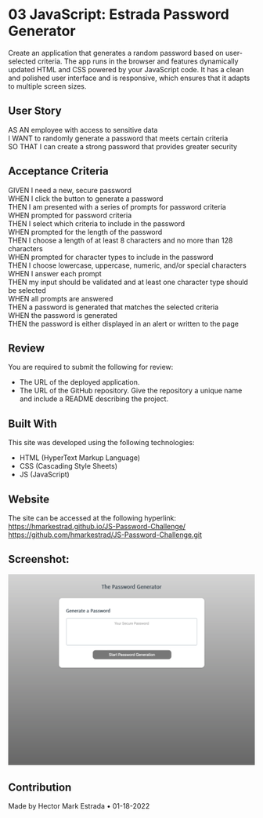 # 03 JavaScript: Estrada Password Generator  
Create an application that generates a random password based on user-selected criteria. The app runs in the browser and features dynamically updated HTML and CSS powered by your JavaScript code. It has a clean and polished user interface and is responsive, which ensures that it adapts to multiple screen sizes.
## User Story  
AS AN employee with access to sensitive data  
I WANT to randomly generate a password that meets certain criteria  
SO THAT I can create a strong password that provides greater security  
## Acceptance Criteria  
GIVEN I need a new, secure password  
WHEN I click the button to generate a password  
THEN I am presented with a series of prompts for password criteria  
WHEN prompted for password criteria  
THEN I select which criteria to include in the password  
WHEN prompted for the length of the password  
THEN I choose a length of at least 8 characters and no more than 128 characters  
WHEN prompted for character types to include in the password  
THEN I choose lowercase, uppercase, numeric, and/or special characters  
WHEN I answer each prompt  
THEN my input should be validated and at least one character type should be selected  
WHEN all prompts are answered  
THEN a password is generated that matches the selected criteria  
WHEN the password is generated  
THEN the password is either displayed in an alert or written to the page  
## Review  
You are required to submit the following for review:  
* The URL of the deployed application.  
* The URL of the GitHub repository. Give the repository a unique name and include a README describing the project.  
## Built With  
This site was developed using the following technologies:  
* HTML (HyperText Markup Language)  
* CSS (Cascading Style Sheets)  
* JS (JavaScript)  
## Website  
The site can be accessed at the following hyperlink:  
https://hmarkestrad.github.io/JS-Password-Challenge/
https://github.com/hmarkestrad/JS-Password-Challenge.git
## Screenshot:  
![PORTFOLIO CHALLENGE - ESTRADA](https://github.com/hmarkestrad/JS-Password-Challenge/blob/25c41b57f4065089e02cbec6e1479cc1dfab36e7/assets/images/Screen-Shot.png)  
## Contribution  
Made by Hector Mark Estrada • 01-18-2022  